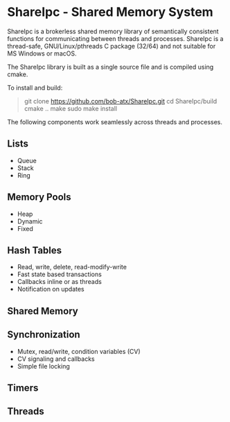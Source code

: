 # ShareIpc - Shared Memory System
ShareIpc is a brokerless shared memory library of semantically consistent functions for communicating between threads and processes.  ShareIpc is a thread-safe, GNU/Linux/pthreads C package (32/64) and not suitable for MS Windows or macOS.

The ShareIpc library is built as a single source file and is compiled using cmake.

To install and build:
> git clone https://github.com/bob-atx/ShareIpc.git
> cd ShareIpc/build
> cmake ..
> make
> sudo make install

The following components work seamlessly across threads and processes. 

## Lists
  + Queue
  + Stack
  + Ring
  
## Memory Pools
  + Heap 
  + Dynamic
  + Fixed
  
## Hash Tables
  + Read, write, delete, read-modify-write
  + Fast state based transactions
  + Callbacks inline or as threads
  + Notification on updates
  
## Shared Memory

## Synchronization
+ Mutex, read/write, condition variables (CV)
+ CV signaling and callbacks
+ Simple file locking

## Timers

## Threads
  
  

